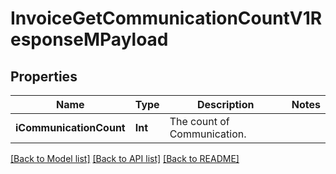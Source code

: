 # InvoiceGetCommunicationCountV1ResponseMPayload

## Properties
Name | Type | Description | Notes
------------ | ------------- | ------------- | -------------
**iCommunicationCount** | **Int** | The count of Communication. | 

[[Back to Model list]](../README.md#documentation-for-models) [[Back to API list]](../README.md#documentation-for-api-endpoints) [[Back to README]](../README.md)


